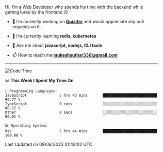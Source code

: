 Hi, I'm a Web Developer who spends his time with the backend while getting lured by the frontend 😜

- 🔭 I’m currently working on **[Quizifer](https://github.com/SutharMukesh/Quizifer/)** and would appreciate any pull requests on it.

- 🌱 I’m currently learning **redis, kubernetes**

- 💬 Ask me about **javascript, nodejs, CLI tools**

- 📫 How to reach me **mukeshsuthar336@gmail.com**

---
<!--START_SECTION:waka-->
![Code Time](http://img.shields.io/badge/Code%20Time-2%2C331%20hrs%205%20mins-blue)

📊 **This Week I Spent My Time On** 

```text
💬 Programming Languages: 
JavaScript               5 hrs 43 mins       █████████████████████████   99.77 % 
TypeScript               0 secs              ░░░░░░░░░░░░░░░░░░░░░░░░░   00.22 % 
Other                    0 secs              ░░░░░░░░░░░░░░░░░░░░░░░░░   00.01 % 

💻 Operating System: 
Mac                      5 hrs 44 mins       █████████████████████████   100.00 % 
```


 Last Updated on 09/06/2023 01:48:02 UTC
<!--END_SECTION:waka-->
